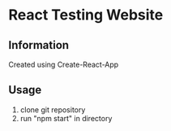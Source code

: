 # React Testing Website
## Information
Created using Create-React-App

## Usage
1. clone git repository
2. run "npm start" in directory
